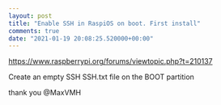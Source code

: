 ```yaml
---
layout: post
title: "Enable SSH in RaspiOS on boot. First install"
comments: true
date: "2021-01-19 20:08:25.520000+00:00"
---
```


https://www.raspberrypi.org/forums/viewtopic.php?t=210137

Create an empty SSH SSH.txt file on the BOOT partition

thank you @MaxVMH